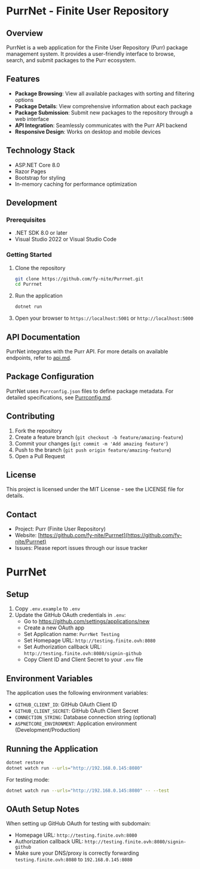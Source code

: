 # PurrNet - Finite User Repository 

## Overview

PurrNet is a web application for the Finite User Repository (Purr) package management system. It provides a user-friendly interface to browse, search, and submit packages to the Purr ecosystem.

## Features

- **Package Browsing**: View all available packages with sorting and filtering options
- **Package Details**: View comprehensive information about each package
- **Package Submission**: Submit new packages to the repository through a web interface
- **API Integration**: Seamlessly communicates with the Purr API backend
- **Responsive Design**: Works on desktop and mobile devices

## Technology Stack

- ASP.NET Core 8.0
- Razor Pages
- Bootstrap for styling
- In-memory caching for performance optimization

## Development

### Prerequisites

- .NET SDK 8.0 or later
- Visual Studio 2022 or Visual Studio Code

### Getting Started

1. Clone the repository
    ```bash
    git clone https://github.com/fy-nite/Purrnet.git
    cd Purrnet
    ```

2. Run the application
    ```bash
    dotnet run
    ```

3. Open your browser to `https://localhost:5001` or `http://localhost:5000`

## API Documentation

PurrNet integrates with the Purr API. For more details on available endpoints, refer to [api.md](api.md).

## Package Configuration

PurrNet uses `Purrconfig.json` files to define package metadata. For detailed specifications, see [Purrconfig.md](Purrconfig.md).

## Contributing

1. Fork the repository
2. Create a feature branch (`git checkout -b feature/amazing-feature`)
3. Commit your changes (`git commit -m 'Add amazing feature'`)
4. Push to the branch (`git push origin feature/amazing-feature`)
5. Open a Pull Request

## License

This project is licensed under the MIT License - see the LICENSE file for details.

## Contact

- Project: Purr (Finite User Repository)
- Website: [https://github.com/fy-nite/Purrnet](https://github.com/fy-nite/Purrnet)
- Issues: Please report issues through our issue tracker

# PurrNet

## Setup

1. Copy `.env.example` to `.env`
2. Update the GitHub OAuth credentials in `.env`:
   - Go to https://github.com/settings/applications/new
   - Create a new OAuth app
   - Set Application name: `PurrNet Testing`
   - Set Homepage URL: `http://testing.finite.ovh:8080`
   - Set Authorization callback URL: `http://testing.finite.ovh:8080/signin-github`
   - Copy Client ID and Client Secret to your `.env` file

## Environment Variables

The application uses the following environment variables:

- `GITHUB_CLIENT_ID`: GitHub OAuth Client ID
- `GITHUB_CLIENT_SECRET`: GitHub OAuth Client Secret  
- `CONNECTION_STRING`: Database connection string (optional)
- `ASPNETCORE_ENVIRONMENT`: Application environment (Development/Production)

## Running the Application

```bash
dotnet restore
dotnet watch run --urls="http://192.168.0.145:8080"
```

For testing mode:
```bash
dotnet watch run --urls="http://192.168.0.145:8080" -- --test
```

## OAuth Setup Notes

When setting up GitHub OAuth for testing with subdomain:
- Homepage URL: `http://testing.finite.ovh:8080`
- Authorization callback URL: `http://testing.finite.ovh:8080/signin-github`
- Make sure your DNS/proxy is correctly forwarding `testing.finite.ovh:8080` to `192.168.0.145:8080`